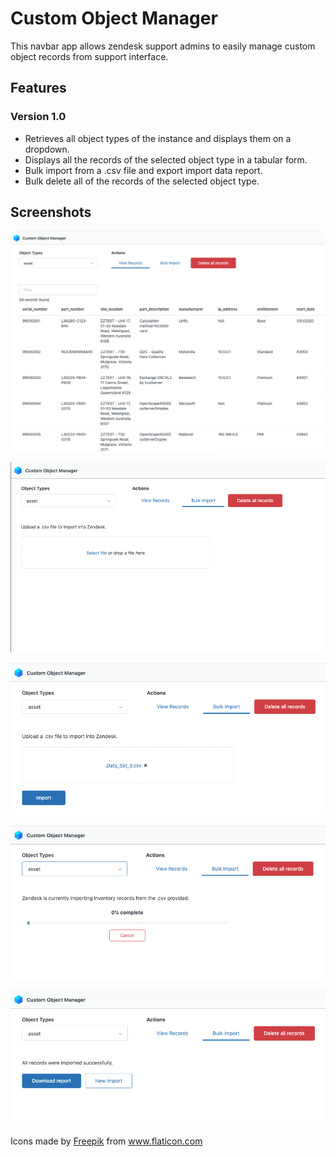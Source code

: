 # Custom Object Manager

This navbar app allows zendesk support admins to easily manage custom object records from support interface.

## Features

### Version 1.0

* Retrieves all object types of the instance and displays them on a dropdown.
* Displays all the records of the selected object type in a tabular form.
* Bulk import from a .csv file and export import data report.
* Bulk delete all of the records of the selected object type.

## Screenshots

![1](screenshots/1.png)

![2](screenshots/2.png)

![3](screenshots/3.png)

![4](screenshots/4.png)

![5](screenshots/5.png)

<div>Icons made by <a href="https://www.flaticon.com/authors/freepik" title="Freepik">Freepik</a> from <a href="https://www.flaticon.com/" title="Flaticon">www.flaticon.com</a></div>